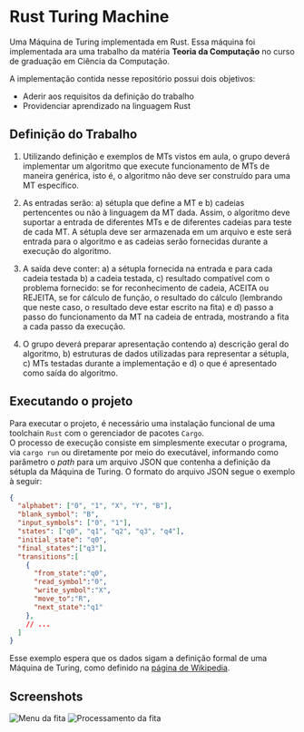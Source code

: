 # Rust Turing Machine

Uma Máquina de Turing implementada em Rust. Essa máquina foi implementada ara uma trabalho
da matéria **Teoria da Computação** no curso de graduação em Ciência da Computação.

A implementação contida nesse repositório possui dois objetivos:

- Aderir aos requisitos da definição do trabalho
- Providenciar aprendizado na linguagem Rust

## Definição do Trabalho

1. Utilizando definição e exemplos de MTs vistos em aula, o grupo deverá implementar um
algoritmo que execute funcionamento de MTs de maneira genérica, isto é, o algoritmo não deve ser
construído para uma MT específico.

2. As entradas serão: a) sétupla que define a MT e b) cadeias pertencentes ou não à linguagem da
MT dada. Assim, o algoritmo deve suportar a entrada de diferentes MTs e de diferentes cadeias para
teste de cada MT. A sétupla deve ser armazenada em um arquivo e este será entrada para o
algoritmo e as cadeias serão fornecidas durante a execução do algoritmo.

3. A saída deve conter: a) a sétupla fornecida na entrada e para cada cadeia testada b) a cadeia
testada, c) resultado compatível com o problema fornecido: se for reconhecimento de cadeia,
ACEITA ou REJEITA, se for cálculo de função, o resultado do cálculo (lembrando que neste caso, o
resultado deve estar escrito na fita) e d) passo a passo do funcionamento da MT na cadeia de
entrada, mostrando a fita a cada passo da execução.

4. O grupo deverá preparar apresentação contendo a) descrição geral do algoritmo, b) estruturas de
dados utilizadas para representar a sétupla, c) MTs testadas durante a implementação e d) o que é
apresentado como saída do algoritmo.

## Executando o projeto

Para executar o projeto, é necessário uma instalação funcional de uma toolchain `Rust` com o
gerenciador de pacotes `Cargo`.  
O processo de execução consiste em simplesmente executar o programa, via `cargo run` ou diretamente
por meio do executável, informando como parâmetro o *path* para um arquivo JSON que contenha a
definição da sétupla da Máquina de Turing. O formato do arquivo JSON segue o exemplo à seguir:

```json
{
  "alphabet": ["0", "1", "X", "Y", "B"],
  "blank_symbol": "B",
  "input_symbols": ["0", "1"],
  "states": ["q0", "q1", "q2", "q3", "q4"],
  "initial_state": "q0",
  "final_states":["q3"],
  "transitions":[
    {
      "from_state":"q0",
      "read_symbol":"0",
      "write_symbol":"X",
      "move_to":"R",
      "next_state":"q1"
    },
    // ...
  ]
}
```

Esse exemplo espera que os dados sigam a definição formal de uma Máquina de Turing, como
definido na [página de Wikipedia](https://en.wikipedia.org/wiki/Turing_machine#Formal_definition).

## Screenshots

![Menu da fita](https://i.imgur.com/E8l3Ukp.png)
![Processamento da fita](https://i.imgur.com/8tWaI10.png)
